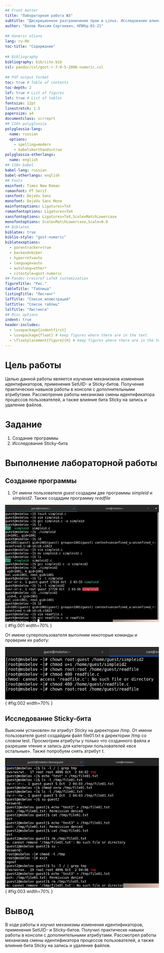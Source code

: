 ```yaml
---
## Front matter
title: "Лабораторная работа №5"
subtitle: "Дискреционное разграничение прав в Linux. Исследование влияния дополнительных атрибутов"
author: "Белов Максим Сергеевич, НПИбд-01-21"

## Generic otions
lang: ru-RU
toc-title: "Содержание"

## Bibliography
bibliography: bib/cite.bib
csl: pandoc/csl/gost-r-7-0-5-2008-numeric.csl

## Pdf output format
toc: true # Table of contents
toc-depth: 2
lof: true # List of figures
lot: true # List of tables
fontsize: 12pt
linestretch: 1.5
papersize: a4
documentclass: scrreprt
## I18n polyglossia
polyglossia-lang:
  name: russian
  options:
	- spelling=modern
	- babelshorthands=true
polyglossia-otherlangs:
  name: english
## I18n babel
babel-lang: russian
babel-otherlangs: english
## Fonts
mainfont: Times New Roman
romanfont: PT Serif
sansfont: DejaVu Sans
monofont: DejaVu Sans Mono
mainfontoptions: Ligatures=TeX
romanfontoptions: Ligatures=TeX
sansfontoptions: Ligatures=TeX,Scale=MatchLowercase
monofontoptions: Scale=MatchLowercase,Scale=0.9
## Biblatex
biblatex: true
biblio-style: "gost-numeric"
biblatexoptions:
  - parentracker=true
  - backend=biber
  - hyperref=auto
  - language=auto
  - autolang=other*
  - citestyle=gost-numeric
## Pandoc-crossref LaTeX customization
figureTitle: "Рис."
tableTitle: "Таблица"
listingTitle: "Листинг"
lofTitle: "Список иллюстраций"
lotTitle: "Список таблиц"
lolTitle: "Листинги"
## Misc options
indent: true
header-includes:
  - \usepackage{indentfirst}
  - \usepackage{float} # keep figures where there are in the text
  - \floatplacement{figure}{H} # keep figures where there are in the text
---
```


# Цель работы

Целью данной работы является изучение механизмов изменения идентификаторов, применения SetUID- и Sticky-битов. Получение практических навыков работы в консоли с дополнительными атрибутами. Рассмотрение работы механизма
смены идентификатора процессов пользователей, а также влияние бита
Sticky на запись и удаление файлов.


# Задание

1.  Создание программы
2. Исследование Sticky-бита

# Выполнение лабораторной работы

## Создание программы

1. От имени пользователя *guest* создадим две программы *simpleid* и *simpleid2*. Также создадим программу *readfile*

![Создание программ](image/1.png){ #fig:001 width=70% }


От имени суперпользователя выполним некоторые команды и проверим их работу:

![Команды от имени root](image/2.png){ #fig:002 width=70% }


## Исследование Sticky-бита
 
Выясним установлен ли атрибут Sticky на директории /tmp. От имени пользователя guest создайдим файл file01.txt в директории /tmp
со словом test. Просмотрим атрибуты у только что созданного файла и разрешим чтение и запись для категории пользователей «все остальные». Также попробуем снять атрибут *t*.

![Исследование Sticky-бита](image/3.png){ #fig:003 width=70% }


# Вывод

В ходе работы я изучил механизмы изменения идентификаторов, применения SetUID- и Sticky-битов. Получил практическе навыки работы в консоли с дополнительными атрибутами. Рассмотрел работы механизма смены идентификатора процессов пользователей, а также влияние бита Sticky на запись и удаление файлов.


